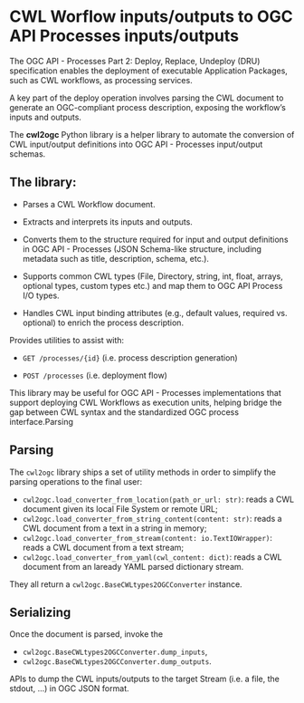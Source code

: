 # CWL Worflow inputs/outputs to OGC API Processes inputs/outputs

The OGC API - Processes Part 2: Deploy, Replace, Undeploy (DRU) specification enables the deployment of executable Application Packages, such as CWL workflows, as processing services. 

A key part of the deploy operation involves parsing the CWL document to generate an OGC-compliant process description, exposing the workflow’s inputs and outputs.

The **cwl2ogc** Python library is a helper library to automate the conversion of CWL input/output definitions into OGC API - Processes input/output schemas.

## The library:

* Parses a CWL Workflow document.

* Extracts and interprets its inputs and outputs.

* Converts them to the structure required for input and output definitions in OGC API - Processes (JSON Schema-like structure, including metadata such as title, description, schema, etc.).

* Supports common CWL types (File, Directory, string, int, float, arrays, optional types, custom types etc.) and map them to OGC API Process I/O types.

* Handles CWL input binding attributes (e.g., default values, required vs. optional) to enrich the process description.

Provides utilities to assist with:

* `GET /processes/{id}` (i.e. process description generation)

* `POST /processes` (i.e. deployment flow)

This library may be useful for OGC API - Processes implementations that support deploying CWL Workflows as execution units, helping bridge the gap between CWL syntax and the standardized OGC process interface.Parsing

## Parsing

The `cwl2ogc` library ships a set of utility methods in order to simplify the parsing operations to the final user:

* `cwl2ogc.load_converter_from_location(path_or_url: str)`: reads a CWL document given its local File System or remote URL;
* `cwl2ogc.load_converter_from_string_content(content: str)`: reads a CWL document from a text in a string in memory;
* `cwl2ogc.load_converter_from_stream(content: io.TextIOWrapper)`: reads a CWL document from a text stream;
* `cwl2ogc.load_converter_from_yaml(cwl_content: dict)`: reads a CWL document from an laready YAML parsed dictionary stream.

They all return a `cwl2ogc.BaseCWLtypes2OGCConverter` instance.

## Serializing

Once the document is parsed, invoke the

* `cwl2ogc.BaseCWLtypes2OGCConverter.dump_inputs`,
* `cwl2ogc.BaseCWLtypes2OGCConverter.dump_outputs`.

APIs to dump the CWL inputs/outputs to the target Stream (i.e. a file, the stdout, ...) in OGC JSON format.
